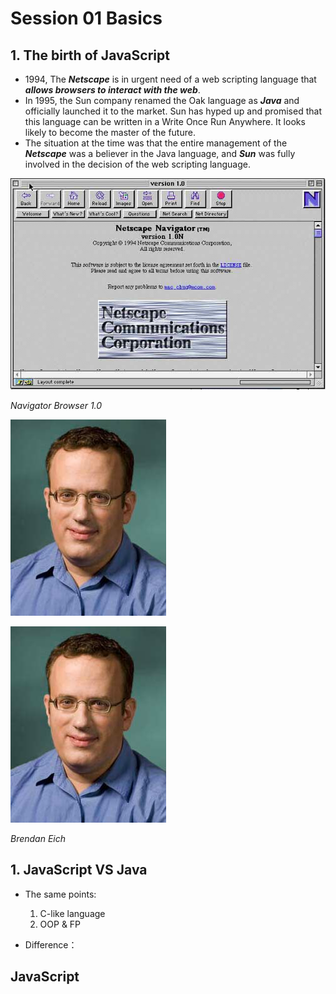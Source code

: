 # Session 01 Basics

## 1. The birth of JavaScript

- 1994, The **_Netscape_** is in urgent need of a web scripting language that **_allows browsers to interact with the web_**.
- In 1995, the Sun company renamed the Oak language as **_Java_** and officially launched it to the market.
  Sun has hyped up and promised that this language can be written in a Write Once Run Anywhere. It looks likely to become the master of the future.
- The situation at the time was that the entire management of the **_Netscape_** was a believer in the Java language, and **_Sun_** was fully involved in the decision of the web scripting language.

![](img/1.png)

_Navigator Browser 1.0_

<p align="center">

![](img/3.png)

</p>

![](img/3.png)

_Brendan Eich_

## 1. JavaScript VS Java

- The same points:

  1. C-like language
  2. OOP & FP


- Difference：




## JavaScript

